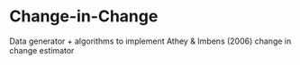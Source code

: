 # Change-in-Change
Data generator + algorithms to implement Athey &amp; Imbens (2006) change in change estimator
